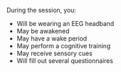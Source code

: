 During the session, you:

* Will be wearing an EEG headband
* May be awakened
* May have a wake period
* May perform a cognitive training
* May receive sensory cues
* Will fill out several questionnaires
